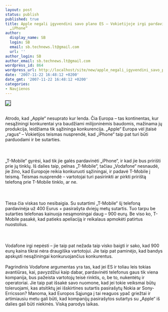 ```yaml
---
layout: post
status: publish
published: true
title: Apple negali įgyvendini savo plano ES – Vokietijoje irgi pardavinėjami atrišti
  „iPhone“
author:
  display_name: SB
  login: SB
  email: sb.technews.lt@gmail.com
  url: ''
author_login: SB
author_email: sb.technews.lt@gmail.com
wordpress_id: 864
wordpress_url: http://localhost/site/new/apple_negali_igyvendini_savo_plano_es_-_vokietijoje_irgi_pardavinejami_atristi__iphone_/
date: '2007-11-22 16:48:12 +0200'
date_gmt: '2007-11-22 16:48:12 +0200'
categories:
- Naujienos
---
```

<div class="imgright"><img src="http://tbn0.google.com/images?q=tbn:p7ntUhIWnB3F4M:http://blog.xonio.com/media/iphone%2520101.jpg" border="1"></div>
<p><br>Atrodo, kad „Apple“ nesuprato kur lenda. Čia Europa – tas kontinentas, kur nesąžiningi konkurentai yra baudžiami milijoninėmis baudomis, mažinama jų produkcija, leidžiama tik sąžininga konkurencija. „Apple“ Europa vėl įtaisė „ragus“ – Vokietijos teismas nusprendė, kad „iPhone“ taip pat turi būti parduodami ir be sutarties.<br />
<br><br />
<br>„T-Mobile“ gyrėsi, kad tik jie galės pardavinėti „iPhone“, ir kad jie bus pririšti prie jų tinklų. Iš dalies taip, pelnas „T-Mobile“, tačiau „Vodafone“ nesnaudė, jie žino, kad Europoje reikia konkuruoti sąžiningai, ir padavė T-Mobile į teismą. Teismas nusprendė – vartotojai turi pasirinkti ar pirkti pririštą telefoną prie T-Mobile tinklo, ar ne.<br />
<br><br />
<br>Tiesa čia viskas tuo nesibaigia. Su sutartimi „T-Mobile“ šį telefoną pardavinėja už 400 Eurus + pasirašyta dviejų metų sutartis. Tuo tarpu be sutarties telefonas kainuoja nesąmoningai daug – 900 eurų. Be viso ko, T-Mobile pasakė, kad patieks apeliaciją ir reikalaus apmokėti patirtus nuostolius.<br />
<br><br />
<br>Vodafone irgi nepėsti – jie taip pat nežada taip visko baigti ir sako, kad 900 eurų kaina tikrai nėra draugiška vartotojui. Jie taip pat paminėjo, kad bandys apskųsti nesąžiningai konkuruojančius konkurentus.<br />
<br>Pagrindinis Vodafone argumentas yra tas, kad jei ES ir toliau leis tokias avantiūras, kai, pavyzdžiui kaip dabar, pardavinėti telefonus gaus tik viena kompanija, bus pažeista vartotojų teisė rinktis, o, be to, nukentėtų ir operatoriai. Jie taip pat išsakė savo nuomone, kad jei tokie veiksmai būtų toleruojami, kas atsitiktų jei išskirtines sutartis pasirašytų Nokia ar Sony-Erricsson? Manoma, kad Europos Sąjunga į tai reaguos ypač griežtai ir artimiausiu metu gali būti, kad kompanijų pasirašytos sutartys su „Apple“ iš dalies gali būti niekinės. Viską parodys laikas.<br />
<br></p>
